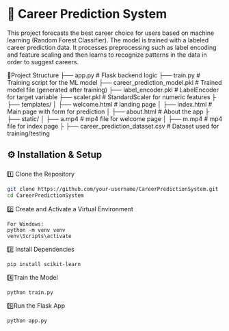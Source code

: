 # 🧠 Career Prediction System

This project forecasts the best career choice for users based on machine learning (Random Forest Classifier). The model is trained with a labeled career prediction data. It processes preprocessing such as label encoding and feature scaling and then learns to recognize patterns in the data in order to suggest careers.



📂Project Structure
 ├── app.py                         # Flask backend logic
 ├── train.py                       # Training script for the ML model
 ├── career_prediction_model.pkl    # Trained model file (generated after training)
 ├── label_encoder.pkl              # LabelEncoder for target variable
 ├── scaler.pkl                     # StandardScaler for numeric features
 ├
 ├── templates/
 │   ├── welcome.html               # landing page
 │   ├── index.html                 # Main page with form for prediction
 │   ├── about.html                 # About the app
 ├
 ├── static/
 │   ├── a.mp4                      # mp4 file for welcome page
 │   ├── m.mp4                      # mp4 file for index page
 ├
 ├── career_prediction_dataset.csv  # Dataset used for training/testing


 
## ⚙️ Installation & Setup

### 
1️⃣ Clone the Repository
```sh
git clone https://github.com/your-username/CareerPredictionSystem.git
cd CareerPredictionSystem
```

2️⃣ Create and Activate a Virtual Environment
```
For Windows:
python -m venv venv
venv\Scripts\activate
```

3️⃣ Install Dependencies
```
pip install scikit-learn
```

4️⃣Train the Model
```
python train.py
```

5️⃣Run the Flask App
```
python app.py
```
